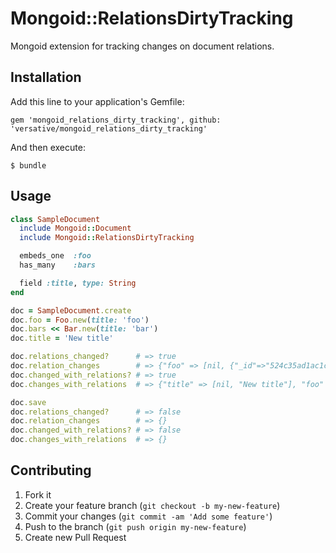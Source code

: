 # Mongoid::RelationsDirtyTracking

Mongoid extension for tracking changes on document relations.

## Installation

Add this line to your application's Gemfile:

    gem 'mongoid_relations_dirty_tracking', github: 'versative/mongoid_relations_dirty_tracking'

And then execute:

    $ bundle

## Usage

```ruby
class SampleDocument
  include Mongoid::Document
  include Mongoid::RelationsDirtyTracking

  embeds_one  :foo
  has_many    :bars

  field :title, type: String
end

doc = SampleDocument.create
doc.foo = Foo.new(title: 'foo')
doc.bars << Bar.new(title: 'bar')
doc.title = 'New title'

doc.relations_changed?      # => true
doc.relation_changes        # => {"foo" => [nil, {"_id"=>"524c35ad1ac1c23084000040", "title" => "foo"}], "bars" => [nil, [{"_id"=>"524c35ad1ac1c23084000083"}]]}
doc.changed_with_relations? # => true
doc.changes_with_relations  # => {"title" => [nil, "New title"], "foo" => [nil, {"_id"=>"524c35ad1ac1c23084000040", "title" => "foo"}], "bars" => [nil, [{"_id"=>"524c35ad1ac1c23084000083"}]]}

doc.save
doc.relations_changed?      # => false
doc.relation_changes        # => {}
doc.changed_with_relations? # => false
doc.changes_with_relations  # => {}
```

## Contributing

1. Fork it
2. Create your feature branch (`git checkout -b my-new-feature`)
3. Commit your changes (`git commit -am 'Add some feature'`)
4. Push to the branch (`git push origin my-new-feature`)
5. Create new Pull Request
